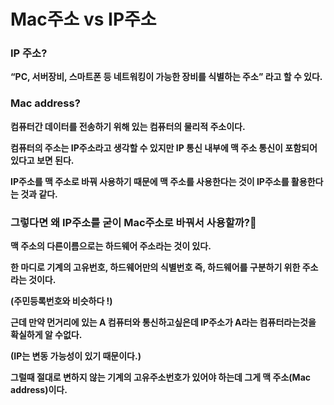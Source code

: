 # **Mac주소 vs IP주소**

### **IP 주소?**

**“PC, 서버장비, 스마트폰 등 네트워킹이 가능한 장비를 식별하는 주소” 라고 할 수 있다.**

### **Mac address?**

**컴퓨터간 데이터를 전송하기 위해 있는 컴퓨터의 물리적 주소이다.**

**컴퓨터의 주소는 IP주소라고 생각할 수 있지만 IP 통신 내부에 맥 주소 통신이 포함되어 있다고 보면 된다.**

**IP주소를 맥 주소로 바꿔 사용하기 때문에 맥 주소를 사용한다는 것이 IP주소를 활용한다는 것과 같다.**

### **그렇다면 왜 IP주소를 굳이 Mac주소로 바꿔서 사용할까?🤔**

**맥 주소의 다른이름으로는 하드웨어 주소라는 것이 있다.**

**한 마디로 기계의 고유번호, 하드웨어만의 식별번호 즉, 하드웨어를 구분하기 위한 주소라는 것이다.**

**(주민등록번호와 비슷하다 !)**

**근데 만약 먼거리에 있는  A 컴퓨터와 통신하고싶은데 IP주소가 A라는 컴퓨터라는것을 확실하게 알 수없다.**

**(IP는 변동 가능성이 있기 때문이다.)**

**그럴때 절대로 변하지 않는 기계의 고유주소번호가 있어야 하는데 그게 맥 주소(Mac address)이다.**

